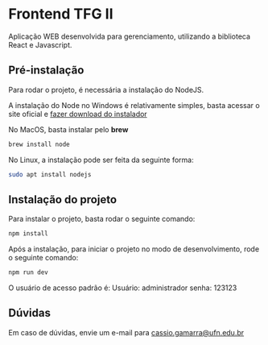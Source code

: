 # Frontend TFG II

Aplicação WEB desenvolvida para gerenciamento, utilizando a biblioteca React e Javascript.

## Pré-instalação

Para rodar o projeto, é necessária a instalação do NodeJS.

A instalação do Node no Windows é relativamente simples, basta acessar o site oficial e [fazer download do instalador](https://nodejs.org/en/download/)

No MacOS, basta instalar pelo **brew**
```bash
brew install node
```
No Linux, a instalação pode ser feita da seguinte forma:
```bash
sudo apt install nodejs
```

## Instalação do projeto

Para instalar o projeto, basta rodar o seguinte comando:
```bash
npm install
```

Após a instalação, para iniciar o projeto no modo de desenvolvimento, rode o seguinte comando:
```bash
npm run dev
```

O usuário de acesso padrão é: 
Usuário: administrador
senha: 123123

## Dúvidas
Em caso de dúvidas, envie um e-mail para [cassio.gamarra@ufn.edu.br](mailto:cassio.gamarra@ufn.edu.br) 
